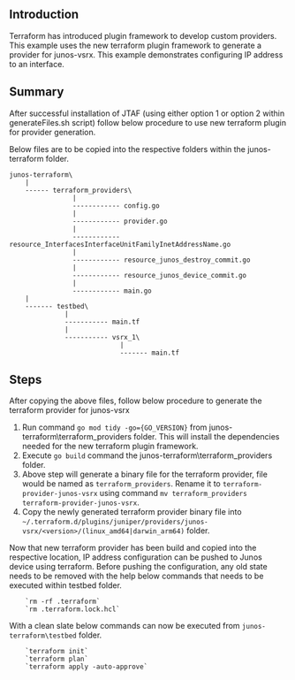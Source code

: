 ## Introduction ##
Terraform has introduced plugin framework to develop custom providers. This example uses the new terraform plugin framework to generate a provider for junos-vsrx. This example demonstrates configuring IP address to an interface. 

## Summary ##
After successful installation of JTAF (using either option 1 or option 2 within generateFiles.sh script) follow below procedure to use new terraform plugin for provider generation.

Below files are to be copied into the respective folders within the junos-terraform folder.

    junos-terraform\
        |
        ------ terraform_providers\
                    |
                    ------------ config.go
                    |
                    ------------ provider.go
                    |
                    ------------ resource_InterfacesInterfaceUnitFamilyInetAddressName.go
                    |
                    ------------ resource_junos_destroy_commit.go
                    |
                    ------------ resource_junos_device_commit.go
                    |
                    ------------ main.go
        |
        ------- testbed\
                  |
                  ----------- main.tf
                  |
                  ----------- vsrx_1\
                                |
                                ------- main.tf
## Steps ##
After copying the above files, follow below procedure to generate the terraform provider for junos-vsrx

1. Run command `go mod tidy -go={GO_VERSION}` from junos-terraform\terraform_providers folder. This will install the dependencies needed for the new terraform plugin framework.
2. Execute `go build` command the junos-terraform\terraform_providers folder.
3. Above step will generate a binary file for the terraform provider, file would be named as `terraform_providers`. Rename it to `terraform-provider-junos-vsrx` using command `mv terraform_providers terraform-provider-junos-vsrx`.
4. Copy the newly generated terraform provider binary file into `~/.terraform.d/plugins/juniper/providers/junos-vsrx/<version>/(linux_amd64|darwin_arm64)` folder.

Now that new terraform provider has been build and copied into the respective location, IP address configuration can be pushed to Junos device using terraform. Before pushing the configuration, any old state needs to be removed with the help below commands that needs to be executed within testbed folder.

        `rm -rf .terraform`
        `rm .terraform.lock.hcl`

With a clean slate below commands can now be executed from `junos-terraform\testbed` folder.

        `terraform init`
        `terraform plan`
        `terraform apply -auto-approve`
